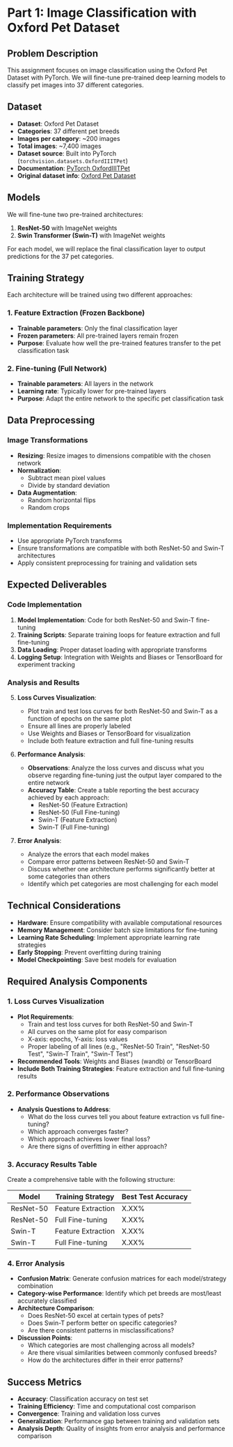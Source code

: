 # Part 1: Image Classification with Oxford Pet Dataset

## Problem Description

This assignment focuses on image classification using the Oxford Pet Dataset with PyTorch. We will fine-tune pre-trained deep learning models to classify pet images into 37 different categories.

## Dataset

- **Dataset**: Oxford Pet Dataset
- **Categories**: 37 different pet breeds
- **Images per category**: ~200 images
- **Total images**: ~7,400 images
- **Dataset source**: Built into PyTorch (`torchvision.datasets.OxfordIIITPet`)
- **Documentation**: [PyTorch OxfordIIITPet](https://pytorch.org/vision/stable/generated/torchvision.datasets.OxfordIIITPet.html)
- **Original dataset info**: [Oxford Pet Dataset](http://www.robots.ox.ac.uk/~vgg/data/pets/)

## Models

We will fine-tune two pre-trained architectures:

1. **ResNet-50** with ImageNet weights
2. **Swin Transformer (Swin-T)** with ImageNet weights

For each model, we will replace the final classification layer to output predictions for the 37 pet categories.

## Training Strategy

Each architecture will be trained using two different approaches:

### 1. Feature Extraction (Frozen Backbone)
- **Trainable parameters**: Only the final classification layer
- **Frozen parameters**: All pre-trained layers remain frozen
- **Purpose**: Evaluate how well the pre-trained features transfer to the pet classification task

### 2. Fine-tuning (Full Network)
- **Trainable parameters**: All layers in the network
- **Learning rate**: Typically lower for pre-trained layers
- **Purpose**: Adapt the entire network to the specific pet classification task

## Data Preprocessing

### Image Transformations
- **Resizing**: Resize images to dimensions compatible with the chosen network
- **Normalization**: 
  - Subtract mean pixel values
  - Divide by standard deviation
- **Data Augmentation**:
  - Random horizontal flips
  - Random crops

### Implementation Requirements
- Use appropriate PyTorch transforms
- Ensure transformations are compatible with both ResNet-50 and Swin-T architectures
- Apply consistent preprocessing for training and validation sets

## Expected Deliverables

### Code Implementation
1. **Model Implementation**: Code for both ResNet-50 and Swin-T fine-tuning
2. **Training Scripts**: Separate training loops for feature extraction and full fine-tuning
3. **Data Loading**: Proper dataset loading with appropriate transforms
4. **Logging Setup**: Integration with Weights and Biases or TensorBoard for experiment tracking

### Analysis and Results
5. **Loss Curves Visualization**: 
   - Plot train and test loss curves for both ResNet-50 and Swin-T as a function of epochs on the same plot
   - Ensure all lines are properly labeled
   - Use Weights and Biases or TensorBoard for visualization
   - Include both feature extraction and full fine-tuning results

6. **Performance Analysis**:
   - **Observations**: Analyze the loss curves and discuss what you observe regarding fine-tuning just the output layer compared to the entire network
   - **Accuracy Table**: Create a table reporting the best accuracy achieved by each approach:
     - ResNet-50 (Feature Extraction)
     - ResNet-50 (Full Fine-tuning)
     - Swin-T (Feature Extraction)
     - Swin-T (Full Fine-tuning)

7. **Error Analysis**:
   - Analyze the errors that each model makes
   - Compare error patterns between ResNet-50 and Swin-T
   - Discuss whether one architecture performs significantly better at some categories than others
   - Identify which pet categories are most challenging for each model

## Technical Considerations

- **Hardware**: Ensure compatibility with available computational resources
- **Memory Management**: Consider batch size limitations for fine-tuning
- **Learning Rate Scheduling**: Implement appropriate learning rate strategies
- **Early Stopping**: Prevent overfitting during training
- **Model Checkpointing**: Save best models for evaluation

## Required Analysis Components

### 1. Loss Curves Visualization
- **Plot Requirements**: 
  - Train and test loss curves for both ResNet-50 and Swin-T
  - All curves on the same plot for easy comparison
  - X-axis: epochs, Y-axis: loss values
  - Proper labeling of all lines (e.g., "ResNet-50 Train", "ResNet-50 Test", "Swin-T Train", "Swin-T Test")
- **Recommended Tools**: Weights and Biases (wandb) or TensorBoard
- **Include Both Training Strategies**: Feature extraction and full fine-tuning results

### 2. Performance Observations
- **Analysis Questions to Address**:
  - What do the loss curves tell you about feature extraction vs full fine-tuning?
  - Which approach converges faster?
  - Which approach achieves lower final loss?
  - Are there signs of overfitting in either approach?

### 3. Accuracy Results Table
Create a comprehensive table with the following structure:

| Model | Training Strategy | Best Test Accuracy |
|-------|------------------|-------------------|
| ResNet-50 | Feature Extraction | X.XX% |
| ResNet-50 | Full Fine-tuning | X.XX% |
| Swin-T | Feature Extraction | X.XX% |
| Swin-T | Full Fine-tuning | X.XX% |

### 4. Error Analysis
- **Confusion Matrix**: Generate confusion matrices for each model/strategy combination
- **Category-wise Performance**: Identify which pet breeds are most/least accurately classified
- **Architecture Comparison**: 
  - Does ResNet-50 excel at certain types of pets?
  - Does Swin-T perform better on specific categories?
  - Are there consistent patterns in misclassifications?
- **Discussion Points**:
  - Which categories are most challenging across all models?
  - Are there visual similarities between commonly confused breeds?
  - How do the architectures differ in their error patterns?

## Success Metrics

- **Accuracy**: Classification accuracy on test set
- **Training Efficiency**: Time and computational cost comparison
- **Convergence**: Training and validation loss curves
- **Generalization**: Performance gap between training and validation sets
- **Analysis Depth**: Quality of insights from error analysis and performance comparison
